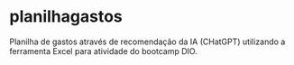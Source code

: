 # planilhagastos
Planilha de gastos através de recomendação da IA (CHatGPT) utilizando a ferramenta Excel para atividade do bootcamp DIO.
